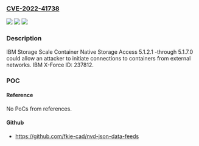 ### [CVE-2022-41738](https://cve.mitre.org/cgi-bin/cvename.cgi?name=CVE-2022-41738)
![](https://img.shields.io/static/v1?label=Product&message=Storage%20Scale%20Container%20Native%20Storage%20Access&color=blue)
![](https://img.shields.io/static/v1?label=Version&message=5.1.2.1%3C%3D%205.1.7.0%20&color=brighgreen)
![](https://img.shields.io/static/v1?label=Vulnerability&message=CWE-287%20Improper%20Authentication&color=brighgreen)

### Description

IBM Storage Scale Container Native Storage Access 5.1.2.1 -through 5.1.7.0 could allow an attacker to initiate connections to containers from external networks.  IBM X-Force ID:  237812.

### POC

#### Reference
No PoCs from references.

#### Github
- https://github.com/fkie-cad/nvd-json-data-feeds

